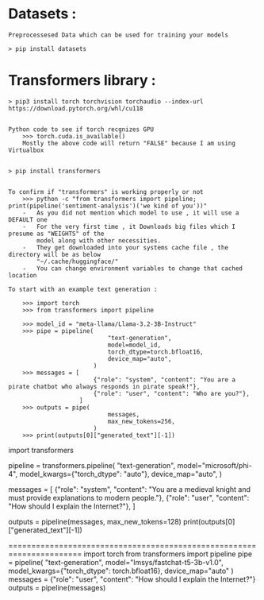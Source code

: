 # Datasets :
    Preprocessesed Data which can be used for training your models 

    > pip install datasets


# Transformers library :
    
    > pip3 install torch torchvision torchaudio --index-url https://download.pytorch.org/whl/cu118


    Python code to see if torch recgnizes GPU
        >>> torch.cuda.is_available()
        Mostly the above code will return "FALSE" because I am using Virtualbox


    > pip install transformers


    To confirm if "transformers" is working properly or not 
        >>> python -c "from transformers import pipeline; print(pipeline('sentiment-analysis')('we kind of you'))"
        -   As you did not mention which model to use , it will use a DEFAULT one 
        -   For the very first time , it Downloads big files which I presume as "WEIGHTS" of the 
            model along with other necessities.
        -   They get downloaded into your systems cache file , the directory will be as below
            "~/.cache/huggingface/" 
        -   You can change environment variables to change that cached location

    To start with an example text generation :

        >>> import torch
        >>> from transformers import pipeline

        >>> model_id = "meta-llama/Llama-3.2-3B-Instruct"
        >>> pipe = pipeline(
                                "text-generation",
                                model=model_id,
                                torch_dtype=torch.bfloat16,
                                device_map="auto",
                            )
        >>> messages = [
                            {"role": "system", "content": "You are a pirate chatbot who always responds in pirate speak!"},
                            {"role": "user", "content": "Who are you?"},
                        ]
        >>> outputs = pipe(
                                messages,
                                max_new_tokens=256,
                            )
        >>> print(outputs[0]["generated_text"][-1])

import transformers

pipeline = transformers.pipeline(
    "text-generation",
    model="microsoft/phi-4",
    model_kwargs={"torch_dtype": "auto"},
    device_map="auto",
)

messages = [
    {"role": "system", "content": "You are a medieval knight and must provide explanations to modern people."},
    {"role": "user", "content": "How should I explain the Internet?"},
]

outputs = pipeline(messages, max_new_tokens=128)
print(outputs[0]["generated_text"][-1])


======================================================================
import torch
from transformers import pipeline
pipe = pipeline(
     "text-generation",
     model="lmsys/fastchat-t5-3b-v1.0",
     model_kwargs={"torch_dtype": torch.bfloat16},
     device_map="auto"
)
messages = {"role": "user", "content": "How should I explain the Internet?"}
outputs = pipeline(messages)
